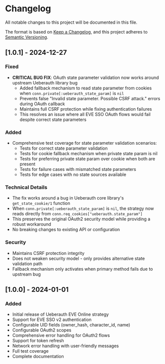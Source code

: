 # Changelog

All notable changes to this project will be documented in this file.

The format is based on [Keep a Changelog](https://keepachangelog.com/en/1.0.0/),
and this project adheres to [Semantic Versioning](https://semver.org/spec/v2.0.0.html).

## [1.0.1] - 2024-12-27

### Fixed
- **CRITICAL BUG FIX**: OAuth state parameter validation now works around upstream Ueberauth library bug
  - Added fallback mechanism to read state parameter from cookies when `conn.private[:ueberauth_state_param]` is `nil`
  - Prevents false "Invalid state parameter. Possible CSRF attack." errors during OAuth callback
  - Maintains full CSRF protection while fixing authentication failures
  - This resolves an issue where all EVE SSO OAuth flows would fail despite correct state parameters

### Added
- Comprehensive test coverage for state parameter validation scenarios:
  - Tests for correct state parameter validation
  - Tests for cookie fallback mechanism when private state param is nil
  - Tests for preferring private state param over cookie when both are present
  - Tests for failure cases with mismatched state parameters
  - Tests for edge cases with no state sources available

### Technical Details
- The fix works around a bug in Ueberauth core library's `get_state_cookie/1` function
- When `conn.private[:ueberauth_state_param]` is `nil`, the strategy now reads directly from `conn.req_cookies["ueberauth.state_param"]`
- This preserves the original OAuth2 security model while providing a robust workaround
- No breaking changes to existing API or configuration

### Security
- Maintains CSRF protection integrity
- Does not weaken security model - only provides alternative state validation path
- Fallback mechanism only activates when primary method fails due to upstream bug

## [1.0.0] - 2024-01-01

### Added
- Initial release of Ueberauth EVE Online strategy
- Support for EVE SSO v2 authentication
- Configurable UID fields (owner_hash, character_id, name)
- Configurable OAuth2 scopes
- Comprehensive error handling for OAuth2 flows
- Support for token refresh
- Network error handling with user-friendly messages
- Full test coverage
- Complete documentation
